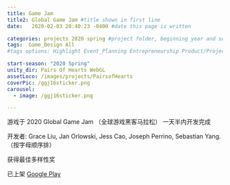 ```yaml
---
title: Game Jam
title2: Global Game Jam #title shown in first line
date:   2020-02-03 20:40:23 -0400 #date this page is written

categories: projects 2020 spring #project folder, beginning year and season
tags:  Game_Design All
#tags options: Highlight Event_Planning Entrepreneurship Product/Project_Management Game_Design Marketing Negotiation  Web_Design

start-season: "2020 Spring"
unity_dir: Pairs Of Hearts WebGL
assetLoco: /images/projects/PairsofHearts
coverPic: /ggj16sticker.png
carousel:
  - image: /ggj16sticker.png

---
```

游戏于 2020 Global Game Jam （全球游戏黑客马拉松） 一天半内开发完成

开发者: Grace Liu, Jan Orlowski, Jess Cao, Joseph Perrino, Sebastian Yang. （按字母顺序排）

获得最佳多样性奖

已上架 [Google Play](https://play.google.com/store/apps/details?id=com.SebLab.PairsOfHearts)
